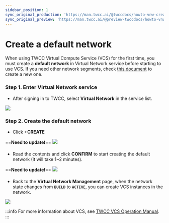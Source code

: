 ```yaml
---
sidebar_position: 1
sync_original_production: 'https://man.twcc.ai/@twccdocs/howto-vnw-create-default-network-en' 
sync_original_preview: 'https://man.twcc.ai/@preview-twccdocs/howto-vnw-create-default-network-en'
---
```


# Create a default network

When using TWCC Virtual Compute Service (VCS) for the first time, you must create a **default network** in Virtual Network service before starting to use VCS. If you need other network segments, check [this document](https://man.twcc.ai/@twccdocs/guide-vcs-vnw-en) to create a new one.

### Step 1. Enter Virtual Network service

* After signing in to TWCC, select **Virtual Network** in the service list.

![](https://cos.twcc.ai/SYS-MANUAL/uploads/upload_02ae9518b75c9b55b5242858d612214c.png)


<!-- 
EN PIC
![](https://cos.twcc.ai/SYS-MANUAL/uploads/upload_af9a7dee572b42aa41038508efca2427.png) -->



### Step 2. Create the default network

- Click **+CREATE**

==**Need to update:exclamation:**==
![](https://cos.twcc.ai/SYS-MANUAL/uploads/upload_ecb79a409b55ab29b5a644cc123cc6cd.png)

<!-- 
EN PIC
![](https://cos.twcc.ai/SYS-MANUAL/uploads/upload_a3257d06f71ce4ea02c420e4158a954e.png) -->


- Read the contents and click **CONFIRM** to start creating the default network (It will take 1~2 minutes).

==**Need to update:exclamation:**==
![](https://cos.twcc.ai/SYS-MANUAL/uploads/upload_8e36b235abbda395a4052b283f5d75a5.png)

<!-- 
EN PIC
![](https://cos.twcc.ai/SYS-MANUAL/uploads/upload_797125916680b1a4e87e072805d017ba.png) -->



- Back to the **Virtual Network Management** page, when the network state changes from **`BUILD`** to **`ACTIVE`**, you can create VCS instances in the network.

![](https://cos.twcc.ai/SYS-MANUAL/uploads/upload_3e8d949c03418d454c37fc35a73432a4.png)



<!-- 
EN PIC
![](https://cos.twcc.ai/SYS-MANUAL/uploads/upload_4eb711285439bcd8393c8304f1141ba8.png) -->



:::info
For more information about VCS, see [<ins>TWCC VCS Operation Manual</ins>](https://man.twcc.ai/@twccdocs/doc-vcs-main-en).
:::